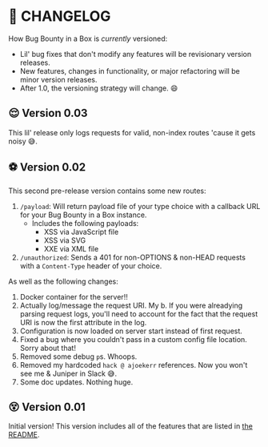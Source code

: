 # :rocket: CHANGELOG

How Bug Bounty in a Box is _currently_ versioned:
* Lil' bug fixes that don't modify any features will be revisionary version releases.
* New features, changes in functionality, or major refactoring will be minor version releases.
* After 1.0, the versioning strategy will change. :smile:

## :relieved: Version 0.03

This lil' release only logs requests for valid, non-index routes 'cause it gets noisy :sweat_smile:.

## :soccer: Version 0.02

This second pre-release version contains some new routes:

1. `/payload`: Will return payload file of your type choice with a callback URL for your Bug Bounty in a Box instance.
    * Includes the following payloads:
        * XSS via JavaScript file
        * XSS via SVG
        * XXE via XML file
1. `/unauthorized`: Sends a 401 for non-OPTIONS & non-HEAD requests with a `Content-Type` header of your choice.

As well as the following changes:

1. Docker container for the server!!
1. Actually log/message the request URI. My b. If you were alreadying parsing request logs, you'll need to account for the fact that the request URI is now the first attribute in the log.
1. Configuration is now loaded on server start instead of first request.
1. Fixed a bug where you couldn't pass in a custom config file location. Sorry about that!
1. Removed some debug `p`s. Whoops.
1. Removed my hardcoded `hack @ ajoekerr` references. Now you won't see me & Juniper in Slack :sweat_smile:.
1. Some doc updates. Nothing huge.

## :dizzy_face: Version 0.01

Initial version! This version includes all of the features that are listed in [the README](https://github.com/andrewjkerr/bug-bounty-in-a-box/blob/5c22b1762b86c2c5d83b9d86024e4dfd52fc01e0/README.md#callback-server).
